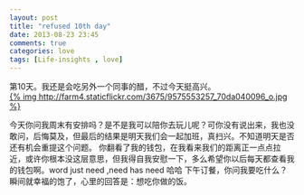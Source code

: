 ```yaml
---
layout: post
title: "refused 10th day"
date: 2013-08-23 23:45
comments: true
categories: love
tags: [Life-insights , love]
---
```

第10天。我还是会吃另外一个同事的醋，不过今天挺高兴。<br>
[{% img  http://farm4.staticflickr.com/3675/9575553257_70da040096_o.jpg %}](http://farm4.staticflickr.com/3675/9575553257_70da040096_o.jpg)<br />
<!--more-->
今天你问我周末有安排吗？是不是我可以陪你去玩儿呢？可你没有说出来，我也没敢问，后悔莫及，但最后的结果是明天我们会一起加班，真扫兴。不知道明天是否还有机会重提这个问题。
你翻看了我的钱包，在我看来我们的距离正一点点拉近，或许你根本没这层意思，但我得自我安慰一下，多么希望你以后每天都查看我的钱包啊。word just need ,need has need 哈哈
下午订餐，你问我要吃什么？瞬间就幸福的饱了，心里的回答是：想吃你做的饭。
